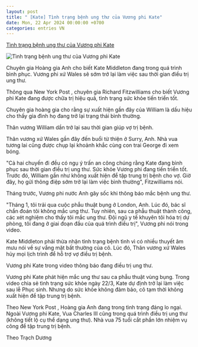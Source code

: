 ```yaml
---
layout: post
title: " [Kate] Tình trạng bệnh ung thư của Vương phi Kate"
date: Mon, 22 Apr 2024 00:00:00 +0700
categories: entries VN
---
```

[Tình trạng bệnh ung thư của Vương phi Kate](https://cafebiz.vn/tinh-trang-benh-ung-thu-cua-vuong-phi-kate-176240421160915274.chn)

![Tình trạng bệnh ung thư của Vương phi Kate](https://cafebiz.cafebizcdn.vn/zoom/600_315/162123310254002176/2024/4/21/avatar1713690444941-17136904472631931229745.jpeg)

Chuyên gia Hoàng gia Anh cho biết Kate Middleton đang trong quá trình bình phục. Vương phi xứ Wales sẽ sớm trở lại làm việc sau thời gian điều trị ung thư.

Thông qua New York Post , chuyên gia Richard Fitzwilliams cho biết Vương phi Kate đang được chữa trị hiệu quả, tình trạng sức khỏe tiến triển tốt.

Chuyên gia hoàng gia cho rằng sự xuất hiện gần đây của William là dấu hiệu cho thấy gia đình họ đang trở lại trạng thái bình thường.

Thân vương William dần trở lại sau thời gian giúp vợ trị bệnh.

Thân vương xứ Wales gần đây đến buổi từ thiện ở Surry, Anh. Nhà vua tương lai cũng được chụp lại khoảnh khắc cùng con trai George đi xem bóng.

"Cả hai chuyến đi đều có ngụ ý trấn an công chúng rằng Kate đang bình phục sau thời gian điều trị ung thư. Sức khỏe Vương phi đang tiến triển tốt. Trước đó, William gần như không xuất hiện để tập trung trị bệnh cho vợ. Giờ đây, họ gửi thông điệp sớm trở lại làm việc bình thường", Fitzwilliams nói.

Tháng trước, Vương phi nước Anh gây sốc khi thông báo mắc bệnh ung thư.

"Tháng 1, tôi trải qua cuộc phẫu thuật bụng ở London, Anh. Lúc đó, bác sĩ chẩn đoán tôi không mắc ung thư. Tuy nhiên, sau ca phẫu thuật thành công, các xét nghiệm cho thấy tôi mắc ung thư. Đội ngũ y tế khuyên tôi hóa trị dự phòng, tôi đang ở giai đoạn đầu của quá trình điều trị", Vương phi nói trong video.

Kate Middleton phải thừa nhận tình trạng bệnh tình vì có nhiều thuyết âm mưu nói về sự vắng mặt bất thường của cô. Lúc đó, Thân vương xứ Wales hủy mọi lịch trình để hỗ trợ vợ điều trị bệnh.

Vương phi Kate trong video thông báo đang điều trị ung thư.

Vương phi Kate phát hiện mắc ung thư sau ca phẫu thuật vùng bụng. Trong video chia sẻ tình trạng sức khỏe ngày 22/3, Kate dự định trở lại làm việc sau lễ Phục sinh. Nhưng do sức khỏe không đảm bảo, cô tạm thời không xuất hiện để tập trung trị bệnh.

Theo New York Post , Hoàng gia Anh đang trong tình trạng đáng lo ngại. Ngoài Vương phi Kate, Vua Charles III cũng trong quá trình điều trị ung thư (không tiết lộ cụ thể dạng ung thư). Nhà vua 75 tuổi cắt phần lớn nhiệm vụ công để tập trung trị bệnh.

Theo Trạch Dương

